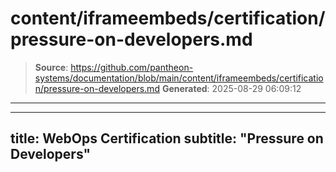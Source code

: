 # content/iframeembeds/certification/pressure-on-developers.md

> **Source**: https://github.com/pantheon-systems/documentation/blob/main/content/iframeembeds/certification/pressure-on-developers.md
> **Generated**: 2025-08-29 06:09:12

---

---
title: WebOps Certification
subtitle: "Pressure on Developers"
---

<Partial file="certification-guide/pressure-on-developers.md" />
